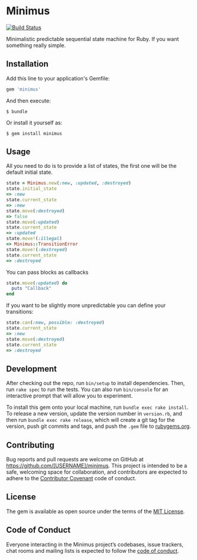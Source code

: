 # Minimus
[![Build Status](https://travis-ci.org/wizardone/minimus.svg?branch=master)](https://travis-ci.org/wizardone/minimus)

Minimalistic predictable sequential state machine for Ruby. If you want something
really simple.

## Installation

Add this line to your application's Gemfile:

```ruby
gem 'minimus'
```

And then execute:

    $ bundle

Or install it yourself as:

    $ gem install minimus

## Usage
All you need to do is to provide a list of states, the first one will be the
default initial state.
```ruby
state = Minimus.new(:new, :updated, :destroyed)
state.initial_state
=> :new
state.current_state
=> :new
state.move(:destroyed)
=> false
state.move(:updated)
state.current_state
=> :updated
state.move!(:illegal)
=> Minimus::TransitionError
state.move!(:destroyed)
state.current_state
=> :destroyed
```

You can pass blocks as callbacks
```ruby
state.move(:updated) do
  puts "Callback"
end
```

If you want to be slightly more unpredictable you can define your transitions:
```ruby
state.can(:new, possible: :destroyed)
state.current_state
=> :new
state.move(:destroyed)
state.current_state
=> :destroyed
```
## Development

After checking out the repo, run `bin/setup` to install dependencies. Then, run `rake spec` to run the tests. You can also run `bin/console` for an interactive prompt that will allow you to experiment.

To install this gem onto your local machine, run `bundle exec rake install`. To release a new version, update the version number in `version.rb`, and then run `bundle exec rake release`, which will create a git tag for the version, push git commits and tags, and push the `.gem` file to [rubygems.org](https://rubygems.org).

## Contributing

Bug reports and pull requests are welcome on GitHub at https://github.com/[USERNAME]/minimus. This project is intended to be a safe, welcoming space for collaboration, and contributors are expected to adhere to the [Contributor Covenant](http://contributor-covenant.org) code of conduct.

## License

The gem is available as open source under the terms of the [MIT License](https://opensource.org/licenses/MIT).

## Code of Conduct

Everyone interacting in the Minimus project’s codebases, issue trackers, chat rooms and mailing lists is expected to follow the [code of conduct](https://github.com/wizardone/minimus/blob/master/CODE_OF_CONDUCT.md).
